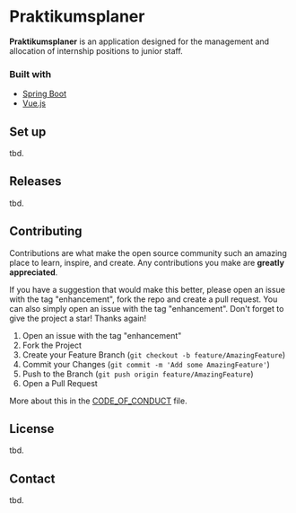 # Praktikumsplaner

__Praktikumsplaner__ is an application designed for the management and allocation of internship positions to junior staff.

### Built with

* [Spring Boot](https://spring.io/projects/spring-boot)
* [Vue.js](https://vuejs.org/)

## Set up

tbd.

## Releases 

tbd.

## Contributing

Contributions are what make the open source community such an amazing place to learn, inspire, and create. Any
contributions you make are **greatly appreciated**.

If you have a suggestion that would make this better, please open an issue with the tag "enhancement", fork the repo and
create a pull request. You can also simply open an issue with the tag "enhancement". Don't forget to give the project a
star! Thanks again!

1. Open an issue with the tag "enhancement"
2. Fork the Project
3. Create your Feature Branch (`git checkout -b feature/AmazingFeature`)
4. Commit your Changes (`git commit -m 'Add some AmazingFeature'`)
5. Push to the Branch (`git push origin feature/AmazingFeature`)
6. Open a Pull Request

More about this in the [CODE_OF_CONDUCT](/CODE_OF_CONDUCT.md) file.

## License

tbd.

## Contact

tbd. 
